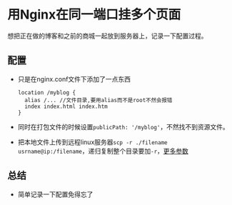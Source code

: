 # 用Nginx在同一端口挂多个页面

想把正在做的博客和之前的商城一起放到服务器上，记录一下配置过程。

## 配置
- 只是在nginx.conf文件下添加了一点东西
  ```shell
  location /myblog {
    alias /... //文件目录,要用alias而不是root不然会报错
    index index.html index.htm
  }
  ```

- 同时在打包文件的时候设置`publicPath: '/myblog'`，不然找不到资源文件。

- 把本地文件上传到远程linux服务器`scp -r ./filename usrname@ip:/filename`，递归复制整个目录要加`-r`，[更多参数](https://www.runoob.com/linux/linux-comm-scp.html)
## 总结
- 简单记录一下配置免得忘了